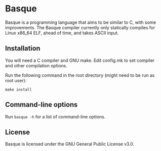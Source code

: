 # Basque
Basque is a programming language that aims to be similar to C, with some improvements. The Basque compiler currently only statically compiles for Linux x86\_64 ELF, ahead of time, and takes ASCII input.

## Installation
You will need a C compiler and GNU make. Edit config.mk to set compiler and other compilation options.

Run the following command in the root directory (might need to be run as root user):
```
make install
```

## Command-line options
Run `basque -h` for a list of command-line options.

## License
Basque is licensed under the GNU General Public License v3.0.

